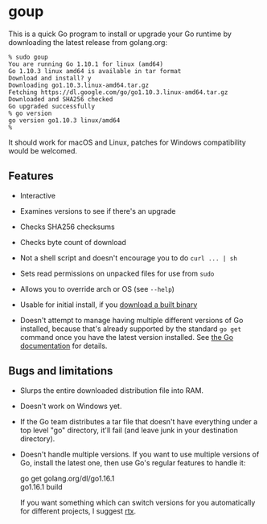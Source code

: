 
# goup

This is a quick Go program to install or upgrade your Go runtime by downloading the latest release from golang.org:

    % sudo goup
    You are running Go 1.10.1 for linux (amd64)
    Go 1.10.3 linux amd64 is available in tar format
    Download and install? y
    Downloading go1.10.3.linux-amd64.tar.gz
    Fetching https://dl.google.com/go/go1.10.3.linux-amd64.tar.gz
    Downloaded and SHA256 checked
    Go upgraded successfully
    % go version
    go version go1.10.3 linux/amd64
    %

It should work for macOS and Linux, patches for Windows compatibility would be welcomed.

## Features

 - Interactive
 
 - Examines versions to see if there's an upgrade

 - Checks SHA256 checksums
 
 - Checks byte count of download

 - Not a shell script and doesn't encourage you to do `curl ... | sh`
 
 - Sets read permissions on unpacked files for use from `sudo`
 
 - Allows you to override arch or OS (see `--help`)
 
 - Usable for initial install, if you [download  a built binary](https://github.com/lpar/goup/releases)

 - Doesn't attempt to manage having multiple different versions of Go
   installed, because that's already supported by the standard `go get` command
   once you have the latest version installed. See [ the Go
   documentation](https://golang.org/doc/install#extra_versions) for details.
 
## Bugs and limitations

 - Slurps the entire downloaded distribution file into RAM.

 - Doesn't work on Windows yet.

 - If the Go team distributes a tar file that doesn't have everything under a
   top level "go" directory, it'll fail (and leave junk in your destination
   directory).

 - Doesn't handle multiple versions. If you want to use multiple versions of Go, install the latest one, then use Go's regular features to handle it:

    go get golang.org/dl/go1.16.1  
    go1.16.1 build

   If you want something which can switch versions for you automatically for different projects, I suggest [rtx](https://github.com/jdxcode/rtx).

